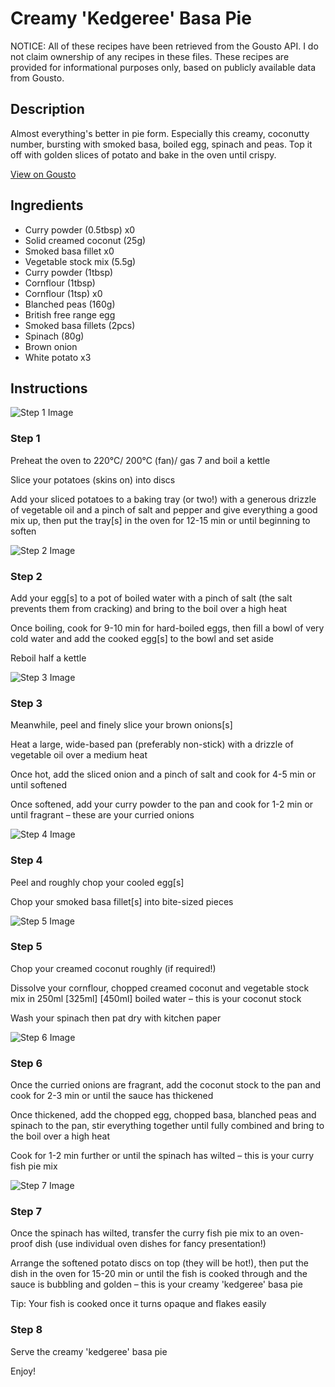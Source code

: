 # Creamy 'Kedgeree' Basa Pie

NOTICE: All of these recipes have been retrieved from the Gousto API. I do not claim ownership of any recipes in these files. These recipes are provided for informational purposes only, based on publicly available data from Gousto.

## Description

Almost everything's better in pie form. Especially this creamy, coconutty number, bursting with smoked basa, boiled egg, spinach and peas. Top it off with golden slices of potato and bake in the oven until crispy. 

[View on Gousto](https://www.gousto.co.uk/recipes/cookbook/creamy-kedgeree-fish-pie)

## Ingredients

- Curry powder (0.5tbsp) x0
- Solid creamed coconut (25g)
- Smoked basa fillet x0
- Vegetable stock mix (5.5g)
- Curry powder (1tbsp)
- Cornflour (1tbsp)
- Cornflour (1tsp) x0
- Blanched peas (160g)
- British free range egg
- Smoked basa fillets (2pcs)
- Spinach (80g)
- Brown onion
- White potato x3

## Instructions

![Step 1 Image](https://production-media.gousto.co.uk/cms/recipe-step-image/Step-1-1699372927151-x200.jpg)

### Step 1

Preheat the oven to 220°C/ 200°C (fan)/ gas 7 and boil a kettle

Slice your potatoes (skins on) into discs

Add your sliced potatoes to a baking tray (or two!) with a generous drizzle of vegetable oil and a pinch of salt and pepper and give everything a good mix up, then put the tray[s] in the oven for 12-15 min or until beginning to soften

![Step 2 Image](https://production-media.gousto.co.uk/cms/recipe-step-image/Step-2-1699372932379-x200.jpg)

### Step 2

Add your egg[s] to a pot of boiled water with a pinch of salt (the salt prevents them from cracking) and bring to the boil over a high heat

Once boiling, cook for 9-10 min for hard-boiled eggs, then fill a bowl of very cold water and add the cooked egg[s] to the bowl and set aside

Reboil half a kettle

![Step 3 Image](https://production-media.gousto.co.uk/cms/recipe-step-image/Step-3-1699372937083-x200.jpg)

### Step 3

Meanwhile, peel and finely slice your brown onions[s]

Heat a large, wide-based pan (preferably non-stick) with a drizzle of vegetable oil over a medium heat

Once hot, add the sliced onion and a pinch of salt and cook for 4-5 min or until softened

Once softened, add your curry powder to the pan and cook for 1-2 min or until fragrant – these are your curried onions

![Step 4 Image](https://production-media.gousto.co.uk/cms/recipe-step-image/Step-4-1699372941953-x200.jpg)

### Step 4

Peel and roughly chop your cooled egg[s]

Chop your smoked basa fillet[s] into bite-sized pieces

![Step 5 Image](https://production-media.gousto.co.uk/cms/recipe-step-image/Step-5-1699372949022-x200.jpg)

### Step 5

Chop your creamed coconut roughly (if required!)

Dissolve your cornflour, chopped creamed coconut and vegetable stock mix in 250ml <span class="text-purple">[325ml]</span> <span class="text-danger">[450ml]</span> boiled water – this is your coconut stock

Wash your spinach then pat dry with kitchen paper

![Step 6 Image](https://production-media.gousto.co.uk/cms/recipe-step-image/Step-6-1699372955513-x200.jpg)

### Step 6

Once the curried onions are fragrant, add the coconut stock to the pan and cook for 2-3 min or until the sauce has thickened

Once thickened, add the chopped egg, chopped basa, blanched peas and spinach to the pan, stir everything together until fully combined and bring to the boil over a high heat

Cook for 1-2 min further or until the spinach has wilted – this is your curry fish pie mix

![Step 7 Image](https://production-media.gousto.co.uk/cms/recipe-step-image/Step-7-1699372960524-x200.jpg)

### Step 7

Once the spinach has wilted, transfer the curry fish pie mix to an oven-proof dish (use individual oven dishes for fancy presentation!)

Arrange the softened potato discs on top (they will be hot!), then put the dish in the oven for 15-20 min or until the fish is cooked through and the sauce is bubbling and golden – this is your creamy 'kedgeree' basa pie

Tip: Your fish is cooked once it turns opaque and flakes easily

### Step 8

Serve the creamy 'kedgeree' basa pie

Enjoy!

